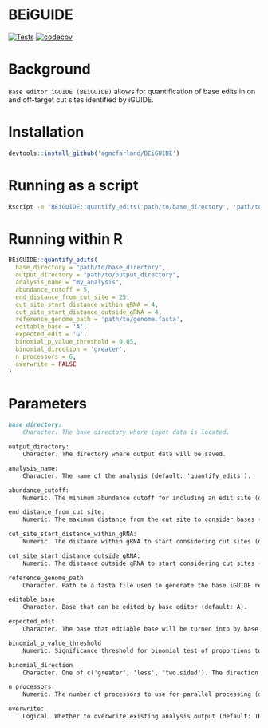 # BEiGUIDE

<!-- Badges start -->
[![Tests](https://github.com/agmcfarland/BEiGUIDE/actions/workflows/test-build.yml/badge.svg)](https://github.com/agmcfarland/BEiGUIDE/actions/workflows/test-build.yml)
[![codecov](https://codecov.io/gh/agmcfarland/BEiGUIDE/graph/badge.svg?token=NPALNGNUFJ)](https://codecov.io/gh/agmcfarland/BEiGUIDE)
<!-- Badges end -->

# Background

`Base editor iGUIDE (BEiGUIDE)` allows for quantification of base edits in on and off-target cut sites identified by iGUIDE.

# Installation

```R
devtools::install_github('agmcfarland/BEiGUIDE')
```

# Running as a script

```sh
Rscript -e "BEiGUIDE::quantify_edits('path/to/base_directory', 'path/to/output_directory')"
```

# Running within R

```R
BEiGUIDE::quantify_edits(
  base_directory = "path/to/base_directory",
  output_directory = "path/to/output_directory",
  analysis_name = "my_analysis",
  abundance_cutoff = 5,
  end_distance_from_cut_site = 25,
  cut_site_start_distance_within_gRNA = 4,
  cut_site_start_distance_outside_gRNA = 4,
  reference_genome_path = 'path/to/genome.fasta',
  editable_base = 'A',
  expected_edit = 'G',
  binomial_p_value_threshold = 0.05,
  binomial_direction = 'greater',
  n_processors = 6,
  overwrite = FALSE
)
```

# Parameters

```md
base_directory:
	Character. The base directory where input data is located.

output_directory:
	Character. The directory where output data will be saved.

analysis_name:
	Character. The name of the analysis (default: 'quantify_edits').

abundance_cutoff:
	Numeric. The minimum abundance cutoff for including an edit site (default: 3).

end_distance_from_cut_site:
	Numeric. The maximum distance from the cut site to consider bases (default: 20).

cut_site_start_distance_within_gRNA:
	Numeric. The distance within gRNA to start considering cut sites (default: 3).

cut_site_start_distance_outside_gRNA:
	Numeric. The distance outside gRNA to start considering cut sites (default: 3).

reference_genome_path
	Character. Path to a fasta file used to generate the base iGUIDE result (default: '').

editable_base
	Character. Base that can be edited by base editor (default: A).

expected_edit
	Character. The base that edtiable base will be turned into by base editor (default: G).

binomial_p_value_threshold
	Numeric. Significance threshold for binomial test of proportions to determine if percentage of edited base is significant (default: 0.05). 

binomial_direction
	Character. One of c('greater', 'less', 'two.sided'). The direction of the binomial test of proportions (default: 'greater').

n_processors:
	Numeric. The number of processors to use for parallel processing (default: 4).

overwrite:
	Logical. Whether to overwrite existing analysis output (default: TRUE).
```